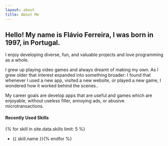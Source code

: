 ```yaml
---
layout: about
title: About Me
---
```


## Hello! My name is Flávio Ferreira, I was born in 1997, in Portugal.

I enjoy developing diverse, fun, and valuable projects and love programming as a whole.

I grew up playing video games and always dreamt of making my own. As I grew older that interest expanded into something broader:
I found that whenever I used a new app, visited a new website, or played a new game, I wondered how it worked behind the scenes..

My career goals are develop apps that are useful and games which are enjoyable, without useless filler, annoying ads, or abusive microtransactions.

#### Recently Used Skills
{% for skill in site.data.skills limit: 5 %}
- {{ skill.name }}{% endfor %}
